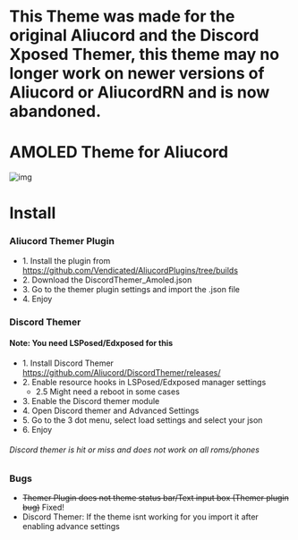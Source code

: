 # This Theme was made for the original Aliucord and the Discord Xposed Themer, this theme may no longer work on newer versions of Aliucord or AliucordRN and is now abandoned.

# AMOLED Theme for Aliucord
![img](https://i.imgur.com/NMKkma5.png)


# Install
### Aliucord Themer Plugin
* 1\. Install the plugin from https://github.com/Vendicated/AliucordPlugins/tree/builds
* 2\. Download the DiscordThemer_Amoled.json
* 3\. Go to the themer plugin settings and import the .json file
* 4\. Enjoy

### Discord Themer
#### Note: You need LSPosed/Edxposed for this
* 1\. Install Discord Themer https://github.com/Aliucord/DiscordThemer/releases/
* 2\. Enable resource hooks in LSPosed/Edxposed manager settings
  * 2.5 Might need a reboot in some cases
* 3\. Enable the Discord themer module
* 4\. Open Discord themer and Advanced Settings
* 5\. Go to the 3 dot menu, select load settings and select your json
* 6\. Enjoy
###### Discord themer is hit or miss and does not work on all roms/phones

### Bugs
* <s>Themer Plugin does not theme status bar/Text input box (Themer plugin bug)</s> Fixed!
* Discord Themer: If the theme isnt working for you import it after enabling advance settings

